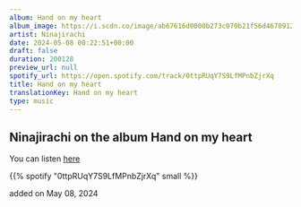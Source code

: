 ```yaml
---
album: Hand on my heart
album_image: https://i.scdn.co/image/ab67616d0000b273c070b21f56d4670912d8ba5f
artist: Ninajirachi
date: 2024-05-08 00:22:51+00:00
draft: false
duration: 200128
preview_url: null
spotify_url: https://open.spotify.com/track/0ttpRUqY7S9LfMPnbZjrXq
title: Hand on my heart
translationKey: Hand on my heart
type: music
---
```


## Ninajirachi on the album Hand on my heart

You can listen [here](https://open.spotify.com/track/0ttpRUqY7S9LfMPnbZjrXq)

{{% spotify "0ttpRUqY7S9LfMPnbZjrXq" small %}}

added on May 08, 2024